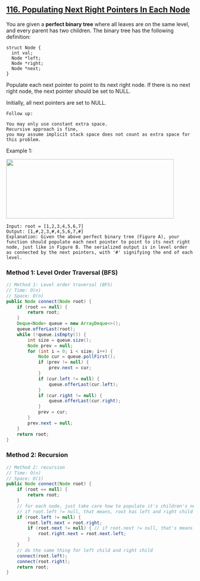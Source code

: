 ## [116. Populating Next Right Pointers In Each Node](https://leetcode.com/problems/populating-next-right-pointers-in-each-node/)

You are given a **perfect binary tree** where all leaves are on the same level, and every parent has two children. The binary tree has the following definition:

```
struct Node {
  int val;
  Node *left;
  Node *right;
  Node *next;
}
```

Populate each next pointer to point to its next right node. If there is no next right node, the next pointer should be set to NULL.

Initially, all next pointers are set to NULL.

```
Follow up:

You may only use constant extra space.
Recursive approach is fine, 
you may assume implicit stack space does not count as extra space for this problem.
```


Example 1:

<img src="https://assets.leetcode.com/uploads/2019/02/14/116_sample.png" width="450" height="160">

```
Input: root = [1,2,3,4,5,6,7]
Output: [1,#,2,3,#,4,5,6,7,#]
Explanation: Given the above perfect binary tree (Figure A), your function should populate each next pointer to point to its next right node, just like in Figure B. The serialized output is in level order as connected by the next pointers, with '#' signifying the end of each level.
```

### Method 1: Level Order Traversal (BFS)
```java
// Method 1: Level order traversal (BFS)
// Time: O(n)
// Space: O(n)
public Node connect(Node root) {
    if (root == null) {
        return root;
    }
    Deque<Node> queue = new ArrayDeque<>();
    queue.offerLast(root);
    while (!queue.isEmpty()) {
        int size = queue.size();
        Node prev = null;
        for (int i = 0; i < size; i++) {
            Node cur = queue.pollFirst();
            if (prev != null) {
                prev.next = cur;
            }
            if (cur.left != null) {
                queue.offerLast(cur.left);   
            }
            if (cur.right != null) {
                queue.offerLast(cur.right);   
            }
            prev = cur;
        }
        prev.next = null;
    }
    return root;
}
```

### Method 2: Recursion
```Java
// Method 2: recursion 
// Time: O(n)
// Space: O(1)
public Node connect(Node root) {
    if (root == null) {
        return root;
    }
    // for each node, just take care how to populate it's children's next right pointers
    // if root.left != null, that means, root has left and right child
    if (root.left != null) {
        root.left.next = root.right;
        if (root.next != null) { // if root.next != null, that's means the next.left is exist!
            root.right.next = root.next.left;
        }
    }
    // do the same thing for left child and right child
    connect(root.left);
    connect(root.right);
    return root;
}
```